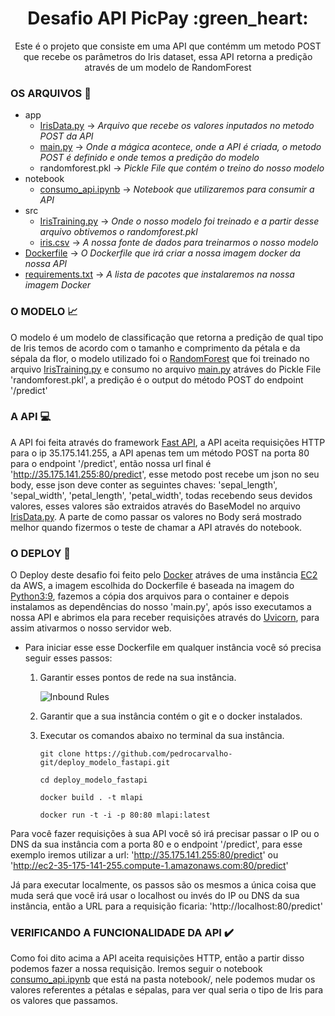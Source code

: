 <h1 align="center">Desafio API PicPay :green_heart:</h1>

<p align="center">Este é o projeto que consiste em uma API que contémm um metodo POST que recebe os parâmetros do Iris dataset, essa API retorna a predição através de um modelo de RandomForest</p>

### OS ARQUIVOS :file_folder:

* app
    - [IrisData.py](https://github.com/pedrocarvalho-git/deploy_modelo_fastapi/blob/main/app/IrisData.py) -> _Arquivo que recebe os valores inputados no metodo POST da API_
    - [main.py](https://github.com/pedrocarvalho-git/deploy_modelo_fastapi/blob/main/app/main.py) -> _Onde a mágica acontece, onde a API é criada, o metodo POST é definido e onde temos a predição do modelo_
    - randomforest.pkl -> _Pickle File que contém o treino do nosso modelo_
* notebook
    - [consumo_api.ipynb](https://github.com/pedrocarvalho-git/deploy_modelo_fastapi/blob/main/notebook/consumo_api.ipynb) -> _Notebook que utilizaremos para consumir a API_
* src
    - [IrisTraining.py](https://github.com/pedrocarvalho-git/deploy_modelo_fastapi/blob/main/src/IrisTraining.py) -> _Onde o nosso modelo foi treinado e a partir desse arquivo obtivemos o randomforest.pkl_
    - [iris.csv](https://github.com/pedrocarvalho-git/deploy_modelo_fastapi/blob/main/src/iris.csv) -> _A nossa fonte de dados para treinarmos o nosso modelo_
* [Dockerfile](https://github.com/pedrocarvalho-git/deploy_modelo_fastapi/blob/main/Dockerfile) -> _O Dockerfile que irá criar a nossa imagem docker da nossa API_
* [requirements.txt](https://github.com/pedrocarvalho-git/deploy_modelo_fastapi/blob/main/requirements.txt) -> _A lista de pacotes que instalaremos na nossa imagem Docker_

### O MODELO :chart_with_upwards_trend:

O modelo é um modelo de classificação que retorna a predição de qual tipo de Iris temos de acordo com o tamanho e comprimento da pétala e da sépala da flor, o modelo utilizado foi o [RandomForest](https://towardsdatascience.com/understanding-random-forest-58381e0602d2) que foi treinado no arquivo [IrisTraining.py](https://github.com/pedrocarvalho-git/deploy_modelo_fastapi/blob/main/src/IrisTraining.py) e consumo no arquivo [main.py](https://github.com/pedrocarvalho-git/deploy_modelo_fastapi/blob/main/app/main.py) atráves do Pickle File 'randomforest.pkl', a predição é o output do método POST do endpoint '/predict'

### A API :computer: 

A API foi feita através do framework [Fast API](https://fastapi.tiangolo.com/), a API aceita requisições HTTP para o ip 35.175.141.255, a API apenas tem um método POST na porta 80 para o endpoint '/predict', então nossa url final é 'http://35.175.141.255:80/predict', esse metodo post recebe um json no seu body, esse json deve conter as seguintes chaves: 'sepal_length', 'sepal_width', 'petal_length', 'petal_width', todas recebendo seus devidos valores, esses valores são extraidos através do BaseModel no arquivo [IrisData.py](https://github.com/pedrocarvalho-git/deploy_modelo_fastapi/blob/main/app/IrisData.py). A parte de como passar os valores no Body será mostrado melhor quando fizermos o teste de chamar a API através do notebook.


### O DEPLOY :whale:

O Deploy deste desafio foi feito pelo [Docker](https://www.docker.com) atráves de uma instância [EC2](https://aws.amazon.com/pt/ec2/) da AWS, a imagem escolhida do Dockerfile é baseada na imagem do [Python3:9](https://hub.docker.com/_/python), fazemos a cópia dos arquivos para o container e depois instalamos as dependências do nosso 'main.py', após isso executamos a nossa API e abrimos ela para receber requisições através do [Uvicorn](https://www.uvicorn.org/), para assim ativarmos o nosso servidor web.

* Para iniciar esse esse Dockerfile em qualquer instância você só precisa seguir esses passos:

    1. Garantir esses pontos de rede na sua instância.
        
        ![Inbound Rules](https://i.imgur.com/qAqi1GN.png)

    2. Garantir que a sua instância contém o git e o docker instalados.

    3. Executar os comandos abaixo no terminal da sua instância. 
        ```
        git clone https://github.com/pedrocarvalho-git/deploy_modelo_fastapi.git

        cd deploy_modelo_fastapi

        docker build . -t mlapi

        docker run -t -i -p 80:80 mlapi:latest
        ```
Para você fazer requisições à sua API você só irá precisar passar o IP ou o DNS da sua instância com a porta 80 e o endpoint '/predict', para esse exemplo iremos utilizar a url: 'http://35.175.141.255:80/predict' ou 'http://ec2-35-175-141-255.compute-1.amazonaws.com:80/predict'

Já para executar localmente, os passos são os mesmos a única coisa que muda será que você irá usar o localhost ou invés do IP ou DNS da sua instância, então a URL para a requisição ficaria: 'http://localhost:80/predict' 

### VERIFICANDO A FUNCIONALIDADE DA API :heavy_check_mark:

Como foi dito acima a API aceita requisições HTTP, então a partir disso podemos fazer a nossa requisição. Iremos seguir o notebook [consumo_api.ipynb](https://github.com/pedrocarvalho-git/deploy_modelo_fastapi/blob/main/notebook/consumo_api.ipynb) que está na pasta notebook/, nele podemos mudar os valores referentes a pétalas e sépalas, para ver qual seria o tipo de Iris para os valores que passamos.
